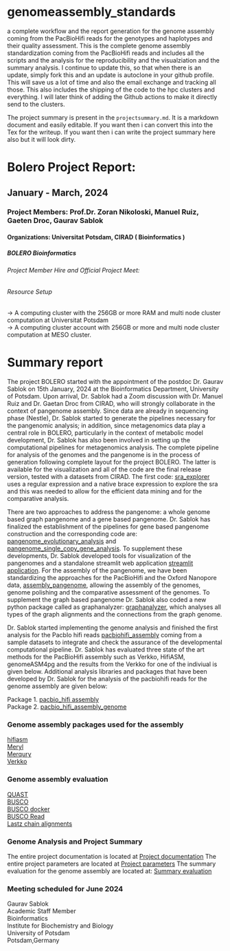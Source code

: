 # genomeassembly_standards
a complete workflow and the report generation for the genome assembly coming from the PacBioHifi reads for the genotypes and haplotypes and their quality assessment. This is the complete genome assembly standardization coming from the PacBioHifi reads and includes all the scripts and the analysis for the reproducibility and the visualziation and the summary analysis. I continue to update this, so that when there is an update, simply fork this and an update is autoclone in your github profile. This will save us a lot of time and also the email exchange and tracking all those. This also includes the shipping of the code to the hpc clusters and everything. I will later think of adding the Github actions to make it directly send to the clusters. 

The project summary is present in the ```projectsummary.md```. It is a markdown document and easily editable. If you want then i can convert this into the Tex for the writeup. If you want then i can write the project summary here also but it will look dirty.

# Bolero Project Report:
## January - March, 2024
### Project Members: Prof.Dr. Zoran Nikoloski, Manuel Ruiz, Gaeten Droc, Gaurav Sablok
#### Organizations: Universitat Potsdam, CIRAD ( Bioinformatics )
##### BOLERO Bioinformatics
###### Project Member Hire and Official Project Meet: 
###### Resource Setup
   -> A computing cluster with the 256GB or more RAM and multi node cluster computation at Universitat Potsdam \
   -> A computing cluster account with 256GB or more and multi node cluster computation at MESO cluster.
   
# Summary report
The project BOLERO started with the appointment of the postdoc Dr. Gaurav Sablok on 15th January, 2024 at the Bioinformatics Department, University of Potsdam. Upon arrival, Dr. Sablok had a Zoom discussion with Dr. Manuel Ruiz and Dr. Gaetan Droc from CIRAD, who will strongly collaborate in the context of pangenome assembly. Since data are already in sequencing phase (Nestle), Dr. Sablok started to generate the pipelines necessary for the pangenomic analysis; in addition, since metagenomics data play a central role in BOLERO, particularly in the context of metabolic model development, Dr. Sablok has also been involved in setting up the computational pipelines for metagenomics analysis. The complete pipeline for analysis of the genomes and the pangenome is in the process of generation following complete layout for the project BOLERO. The latter is available for the visualization and all of the code are the final release version, tested with a datasets from CIRAD. The first code: [sra_explorer](https://github.com/sablokgaurav/genome_pangenome_sra-explorer) uses a regular expression and a native brace expression to explore the sra and this was needed to allow for the efficient data mining and for the comparative analysis. 

There are two approaches to address the pangenome: a whole genome based graph pangenome and a gene based pangenome. Dr. Sablok has finalized the establishment of the pipelines for gene based pangenome construction and the corresponding code are: [pangenome_evolutionary_analysis](https://github.com/sablokgaurav/pangenome_evolutionary_analysis) and [pangenome_single_copy_gene_analysis](https://github.com/sablokgaurav/pangenome_single_copy_gene_analysis). To supplement these developments, Dr. Sablok developed tools for visualization of the pangenomes and a standalone streamlit web application [streamlit application](https://github.com/sablokgaurav/pangenome_visualization_utilities). For the assembly of the pangenome, we have been standardizing the approaches for the PacBioHifi  and the Oxford Nanopore data, [assembly_pangenome](https://github.com/sablokgaurav/pangraphs_pacbio_nanopore_genome_assembly), allowing the assembly of the genomes, genome polishing and the comparative assessment of the genomes. To supplement the graph based pangenome Dr. Sablok also coded a new python package called as graphanalyzer: [graphanalyzer](https://github.com/sablokgaurav/graphanalyzer), which analyses all types of the graph alignments and the connections from the graph genome. 

Dr. Sablok started implementing the genome analysis and finished the first analysis for the PacbIo hifi reads [pacbiohifi_assembly](https://github.com/sablokgaurav/pacbiohifi_universitat_potsdam) coming from a sample datasets to integrate and check the assurance of the developmental computational pipeline. Dr. Sablok has evaluated three state of the art methods for the PacBioHifi assembly such as Verkko, HifiASM, genomeASM4pg and the results from the Verkko for one of the indiviual is given below. Additional analysis libraries and packages that have been developed by Dr. Sablok for the analysis of the pacbiohifi reads for the genome assembly are given below:

Package 1. [pacbio_hifi assembly](https://github.com/sablokgaurav/pacbiohifi_universitat_potsdam) \
Package 2. [pacbio_hifi_assembly_genome](https://github.com/sablokgaurav/gawk_awk_paf_aligned_genome_fractions)

### Genome assembly packages used for the assembly
[hifiasm](https://github.com/chhylp123/hifiasm) \
[Meryl](https://github.com/marbl/meryl) \
[Merqury](https://github.com/marbl/merqury) \
[Verkko](https://github.com/marbl/verkko) 

### Genome assembly evaluation
[QUAST](https://github.com/ablab/quast) \
[BUSCO](https://github.com/metashot/busco) \
[BUSCO docker](https://gitlab.com/ezlab/busco) \
[BUSCO Read](https://busco.ezlab.org/) \
[Lastz chain alignments](https://github.com/lastz/lastz/tree/master)

### Genome Analysis and Project Summary

The entire project documentation is located at [Project documentation](https://github.com/sablokgaurav/genomeassembly_standards/blob/main/projectsummary.md)
The entire project parameters are located at [Project parameters](https://github.com/sablokgaurav/genomeassembly_standards/blob/main/projectparameters.md)
The summary evaluation for the genome assembly are located at: [Summary evaluation](https://github.com/sablokgaurav/genomeassembly_standards/blob/main/summarystats.md)

### Meeting scheduled for June 2024 

Gaurav Sablok \
Academic Staff Member \
Bioinformatics \
Institute for Biochemistry and Biology \
University of Potsdam \
Potsdam,Germany
